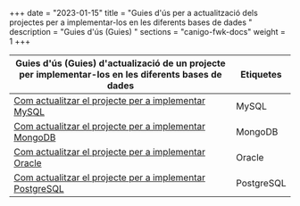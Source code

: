 +++
date        = "2023-01-15"
title       = "Guies d'ús per a actualització dels projectes per a implementar-los en les diferents bases de dades "
description = "Guies d'ús (Guies) "
sections    = "canigo-fwk-docs"
weight        = 1
+++

| Guies d'ús (Guies) d'actualizació de un projecte per implementar-los en les diferents bases de dades                                                                                                        | Etiquetes  |
|-------------------------------------------------------------------------------------------------------------------------------------------|------------|
| [Com actualitzar el projecte per a implementar MySQL](/guies/2023-01-15-Guia-actualizacio-del-projecte-per-a-implementar-MYSQL/)          | MySQL      |
| [Com actualitzar el projecte per a implementar MongoDB](/guies/2023-01-15-Guia-actualizacio-del-projecte-per-a-implementar-MONGODB/)      | MongoDB    |
| [Com actualitzar el projecte per a implementar Oracle](/guies/2023-01-15-Guia-actualizacio-del-projecte-per-a-implementar-ORACLE/)        | Oracle     |
| [Com actualitzar el projecte per a implementar PostgreSQL](/guies/2023-01-15-Guia-actualizacio-del-projecte-per-a-implementar-POSTGRESQL/) | PostgreSQL |


